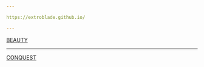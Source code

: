 ```yaml
---

https://extroblade.github.io/

---
```


[BEAUTY](/beauty-layout)

---

[CONQUEST](/comquest-layout)
